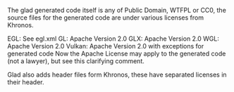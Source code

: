 The glad generated code itself is any of Public Domain, WTFPL or CC0, the source files for the generated code are under various licenses from Khronos.

EGL: See egl.xml
GL: Apache Version 2.0
GLX: Apache Version 2.0
WGL: Apache Version 2.0
Vulkan: Apache Version 2.0 with exceptions for generated code
Now the Apache License may apply to the generated code (not a lawyer), but see this clarifying comment.

Glad also adds header files form Khronos, these have separated licenses in their header.
